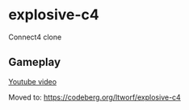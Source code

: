 explosive-c4
============

Connect4 clone

Gameplay
--------

[Youtube video](https://www.youtube.com/watch?v=oBcFPTqldt8)

Moved to: https://codeberg.org/ltworf/explosive-c4
